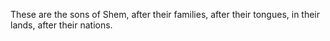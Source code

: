 These are the sons of Shem, after their families, after their tongues, in their lands, after their nations.
